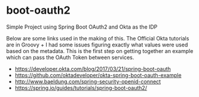 # boot-oauth2
Simple Project using Spring Boot OAuth2 and Okta as the IDP

Below are some links used in the making of this.
The Official Okta tutorials are in Groovy + I had some issues figuring exactly what values were used based on the metadata.
This is the first step on getting together an example which can pass the OAuth Token between services.

- https://developer.okta.com/blog/2017/03/21/spring-boot-oauth
- https://github.com/oktadeveloper/okta-spring-boot-oauth-example
- http://www.baeldung.com/spring-security-openid-connect
- https://spring.io/guides/tutorials/spring-boot-oauth2/
